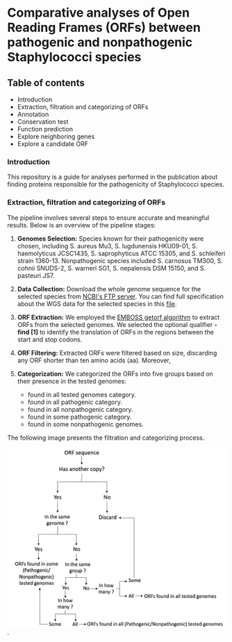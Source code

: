 # Comparative analyses of Open Reading Frames (ORFs) between pathogenic and nonpathogenic Staphylococci species

## Table of contents
* Introduction
* Extraction, filtration and categorizing of ORFs 
* Annotation
* Conservation test
* Function prediction
* Explore neighboring genes 
* Explore a candidate ORF

### Introduction
This repository is a guide for analyses performed in the publication about finding proteins responsible for the pathogenicity of Staphylococci species.

### Extraction, filtration and categorizing of ORFs 
The pipeline involves several steps to ensure accurate and meaningful results. Below is an overview of the pipeline stages:

1. **Genomes Selection:**
   Species known for their pathogenicity were chosen, including S. aureus Mu3, S. lugdunensis HKU09-01, S. haemolyticus JCSC1435, S. saprophyticus ATCC 15305, and S. schleiferi strain 1360-13. Nonpathogenic species included S. carnosus TM300, S. cohnii SNUDS-2, S. warneri SG1, S. nepalensis DSM 15150, and S. pasteuri JS7. 

2. **Data Collection:**
   Download the whole genome sequence for the selected species from [NCBI's FTP server](https://ftp.ncbi.nlm.nih.gov). You can find full specification about the WGS data for the selected species in this [file](https://docs.google.com/spreadsheets/d/1wd9hzx6mVgmB8F8CK_Etvh1MnovFnqct/edit?usp=sharing&ouid=103975173682819978105&rtpof=true&sd=true).

3. **ORF Extraction:**
   We employed the [EMBOSS getorf algorithm](https://www.bioinformatics.nl/cgi-bin/emboss/getorf) to extract ORFs from the selected genomes. We selected the optional qualifier **-find [1]** to identify the translation of ORFs in the regions between the start and stop codons.

4. **ORF Filtering:**
   Extracted ORFs were filtered based on size, discarding any ORF shorter than ten amino acids (aa). Moreover, 

5. **Categorization:**
   We categorized the ORFs  into five groups based on their presence in the tested genomes: 
   * found in all tested genomes category.
   * found in all pathogenic category.
   * found in all nonpathogenic category.
   * found in some pathogenic category.
   * found in some nonpathogenic genomes.

The following image presents the filtration and categorizing process.

![figure_19_upscaled](https://github.com/Fatomk11295/ORFs_comparative_analysis/blob/main/images/figure_19_upscaled%20(1).png).
